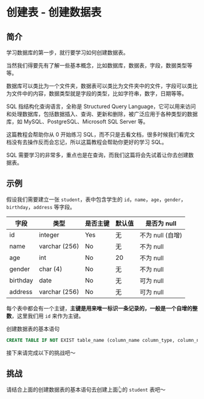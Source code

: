 # 创建表 - 创建数据表

## 简介

学习数据库的第一步，就行要学习如何创建数据表。

当然我们得要先有了解一些基本概念，比如数据库，数据表，字段，数据类型等等。

数据库可以类比为一个文件夹，数据表可以类比为文件夹中的文件，字段可以类比为文件中的内容，数据类型就是字段的类型，比如字符串，数字，日期等等。

SQL 指结构化查询语言，全称是 Structured Query Language，它可以用来访问和处理数据库，包括数据插入、查询、更新和删除，被广泛应用于各种类型的数据库，如 MySQL、PostgreSQL、Microsoft SQL Server 等。

这篇教程会帮助你从 0 开始练习 SQL，而不只是去看文档，很多时候我们看完文档没有去操作反而会忘记，所以这篇教程会帮助你更好的学习 SQL。

SQL 需要学习的非常多，重点也是在查询，而我们这篇将会先试着让你去创建数据表。

## 示例

假设我们需要建立一张 `student`，表中包含学生的 `id`，`name`，`age`，`gender`，`birthday`，`address` 等字段。

| 字段     | 类型          | 是否主键 | 默认值 | 是否为 null      |
| -------- | ------------- | -------- | ------ | ---------------- |
| id       | integer       | Yes      | 无     | 不为 null (自增) |
| name     | varchar (256) | No       | 无     | 不为 null        |
| age      | int           | No       | 20     | 不为 null        |
| gender   | char (4)      | No       | 无     | 不为 null        |
| birthday | date          | No       | 无     | 可为 null        |
| address  | varchar (256) | No       | 无     | 可为 null        |

每个表中都会有一个主键，**主键是用来唯一标识一条记录的，一般是一个自增的整数**，这里我们用 `id` 来作为主键。

创建数据表的基本语句

```sql
CREATE TABLE IF NOT EXIST table_name (column_name column_type, column_name1 column_type1, ...);
```

接下来请完成以下的挑战吧～

## 挑战

请结合上面的创建数据表的基本语句去创建上面👆的 `student` 表吧～
